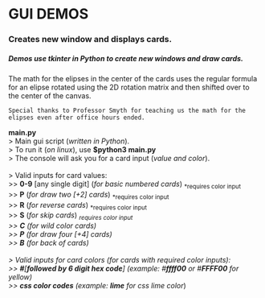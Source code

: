 # GUI DEMOS
### Creates new window and displays cards.
##### Demos use tkinter in Python to create new windows and draw cards.

The math for the elipses in the center of the cards uses the regular formula for an elipse rotated using the 2D rotation matrix and then shifted over to the center of the canvas.
```
Special thanks to Professor Smyth for teaching us the math for the elipses even after office hours ended.
```

**main.py**<br />
    > Main gui script (*written in Python*).<br />
    > To run it (*on linux*), use **$python3 main.py**<br />
    > The console will ask you for a card input (*value and color*).<br />
    <br />
    > Valid inputs for card values:<br />
        >> **0-9** [any single digit] (*for basic numbered cards*) <sub>*requires color input</sub><br />
        >> **P** (*for draw two [+2] cards*) <sub>*requires color input</sub><br />
        >> **R** (*for reverse cards*) <sub>*requires color input</sub><br />
        >> **S** (*for skip cards*) <sub>*requires color input</sub><br />
        >> **C** (*for wild color cards*)<br />
        >> **P** (*for draw four [+4] cards*)<br />
        >> **B** (*for back of cards*)<br />
    <br />
    > Valid inputs for card colors (*for cards with required color inputs*):<br />
        >> **#**[**followed by 6 digit hex code**] (*example:* #**ffff00** *or* #**FFFF00** *for yellow*)<br />
        >> **css color codes** (*example:* **lime** *for css lime color**)<br />

